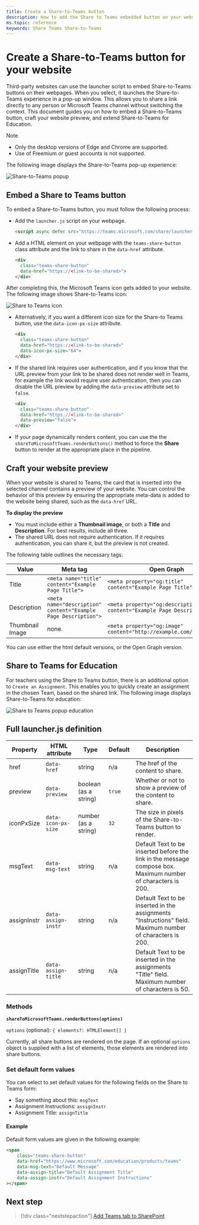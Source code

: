 ```yaml
---
title: Create a Share-to-Teams button
description: How to add the Share to Teams embedded button on your website
ms.topic: reference
keywords: Share Teams Share-to-Teams
---
```

# Create a Share-to-Teams button for your website

Third-party websites can use the launcher script to embed Share-to-Teams buttons on their webpages. When you select, it launches the Share-to-Teams experience in a pop-up window. This allows you to share a link directly to any person or Microsoft Teams channel without switching the context. This document guides you on how to embed a Share-to-Teams button, craft your website preview, and extend Share-to-Teams for Education.

> [!NOTE]
> * Only the desktop versions of Edge and Chrome are supported.
> * Use of Freemium or guest accounts is not supported.  

The following image displays the Share-to-Teams pop-up experience:

![Share-to-Teams popup](~/assets/images/share-to-teams-popup.png)

## Embed a Share to Teams button

To embed a Share-to-Teams button, you must follow the following process:

* Add the `launcher.js` script on your webpage.

    ```html
    <script async defer src="https://teams.microsoft.com/share/launcher.js"></script>
    ```

* Add a HTML element on your webpage with the `teams-share-button` class attribute and the link to share in the `data-href` attribute.

    ```html
    <div
      class="teams-share-button"
      data-href="https://<link-to-be-shared>">
    </div>
    ```

After completing this, the Microsoft Teams icon gets added to your website. The following image shows Share-to-Teams icon:

![Share to Teams icon](~/assets/icons/share-to-teams-icon.png)

* Alternatively, if you want a different icon size for the Share-to Teams button, use the `data-icon-px-size` attribute.

    ```html
    <div
      class="teams-share-button"
      data-href="https://<link-to-be-shared>"
      data-icon-px-size="64">
    </div>
    ```
* If the shared link requires user authentication, and if you know that the URL preview from your link to be shared does not render well in Teams, for example the link would require user authentication, then you can disable the URL preview by adding the `data-preview` attribute set to `false`.

    ```html
    <div
      class="teams-share-button"
      data-href="https://<link-to-be-shared>"
      data-preview="false">
    </div>
    ```

* If your page dynamically renders content, you can use the the `shareToMicrosoftTeams.renderButtons()` method to force the **Share** button to render at the appropriate place in the pipeline.

## Craft your website preview

When your website is shared to Teams, the card that is inserted into the selected channel contains a preview of your website. You can control the behavior of this preview by ensuring the appropriate meta-data is added to the website being shared, such as the `data-href` URL.  

**To display the preview**

* You must include either a **Thumbnail image**, or both a **Title** and **Description**. For best results, include all three.
* The shared URL does not require authentication. If it requires authentication, you can share it, but the preview is not created.

The following table outlines the necessary tags:

|Value|Meta tag| Open Graph|
|----|----|----|
|Title|`<meta name="title" content="Example Page Title">`|`<meta property="og:title" content="Example Page Title">`|
|Description|`<meta name="description" content="Example Page Description">`|`<meta property="og:description" content="Example Page Description">`|
|Thumbnail Image| none. |`<meta property="og:image" content="http://example.com/image.jpg">`|

You can use either the html default versions, or the Open Graph version.

## Share to Teams for Education

For teachers using the Share to Teams button, there is an additional option to `Create an Assignment`. This enables you to quickly create an assignment in the chosen Team, based on the shared link. The following image displays Share-to-Teams for education: 

![Share to Teams popup education](~/assets/images/share-to-teams-popup-edu.png)

## Full launcher.js definition

| Property | HTML attribute | Type | Default | Description |
| -------------- | ---------------------- | --------------------- | ------- | ---------------------------------------------------------------------- |
| href | `data-href` | string | n/a | The href of the content to share. |
| preview | `data-preview` | boolean (as a string) | `true` | Whether or not to show a preview of the content to share. |
| iconPxSize | `data-icon-px-size` | number (as a string) | `32` | The size in pixels of the Share-to-Teams button to render. |
| msgText | `data-msg-text` | string | n/a | Default Text to be inserted before the link in the message compose box. Maximum number of characters is 200. |
| assignInstr | `data-assign-instr` | string | n/a | Default Text to be inserted in the assignments "Instructions" field. Maximum number of characters is 200. |
| assignTitle | `data-assign-title` | string | n/a | Default Text to be inserted in the assignments "Title" field. Maximum number of characters is 50. |

### Methods

**`shareToMicrosoftTeams.renderButtons(options)`**

`options` (optional): `{ elements?: HTMLElement[] }`

Currently, all share buttons are rendered on the page. If an optional `options` object is supplied with a list of elements, those elements are rendered into share buttons.

### Set default form values

You can select to set default values for the following fields on the Share to Teams form:

* Say something about this: `msgText`
* Assignment Instructions: `assignInstr`
* Assignment Title: `assignTitle`

#### Example

 Default form values are given in the following example:

```html
<span
    class="teams-share-button"
    data-href="https://www.microsoft.com/education/products/teams"
    data-msg-text="Default Message"
    data-assign-title="Default Assignment Title"
    data-assign-instr="Default Assignment Instructions"
></span>
```

## Next step

> [!div class="nextstepaction"]
> [Add Teams tab to SharePoint](~/tabs/how-to/tabs-in-sharepoint.md)
